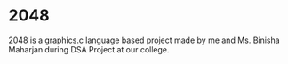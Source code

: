 # 2048
2048 is a graphics.c language based project made by me and Ms. Binisha Maharjan during DSA Project at our college.
